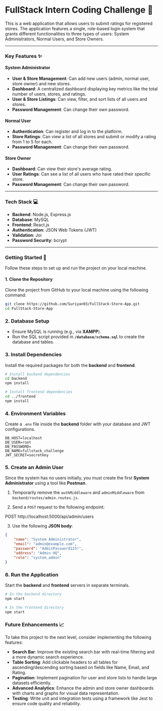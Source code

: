 # FullStack Intern Coding Challenge 🚀

This is a web application that allows users to submit ratings for registered stores. The application features a single, role-based login system that grants different functionalities to three types of users: System Administrators, Normal Users, and Store Owners.

***

### Key Features ✨

#### System Administrator
- **User & Store Management**: Can add new users (admin, normal user, store owner) and new stores.
- **Dashboard**: A centralized dashboard displaying key metrics like the total number of users, stores, and ratings.
- **User & Store Listings**: Can view, filter, and sort lists of all users and stores.
- **Password Management**: Can change their own password.

#### Normal User
- **Authentication**: Can register and log in to the platform.
- **Store Ratings**: Can view a list of all stores and submit or modify a rating from 1 to 5 for each.
- **Password Management**: Can change their own password.

#### Store Owner
- **Dashboard**: Can view their store's average rating.
- **User Ratings**: Can see a list of all users who have rated their specific store.
- **Password Management**: Can change their own password.

***

### Tech Stack 💻

* **Backend**: Node.js, Express.js
* **Database**: MySQL
* **Frontend**: React.js
* **Authentication**: JSON Web Tokens (JWT)
* **Validation**: Joi
* **Password Security**: bcrypt

***

### Getting Started 🏁

Follow these steps to set up and run the project on your local machine.

#### 1. Clone the Repository

Clone the project from GitHub to your local machine using the following command:

```bash
git clone https://github.com/Suriyan03/FullStack-Store-App.git
cd FullStack-Store-App
```

### 2. Database Setup

- Ensure MySQL is running (e.g., via **XAMPP**).  
- Run the SQL script provided in **`/database/schema.sql`** to create the database and tables.

### 3. Install Dependencies

Install the required packages for both the **backend** and **frontend**.

```bash
# Install backend dependencies
cd backend
npm install

# Install frontend dependencies
cd ../frontend
npm install
```

### 4. Environment Variables

Create a `.env` file inside the **backend** folder with your database and JWT configurations.

```env
DB_HOST=localhost
DB_USER=root
DB_PASSWORD=
DB_NAME=fullstack_challenge
JWT_SECRET=secretkey
```

### 5. Create an Admin User

Since the system has no users initially, you must create the first **System Administrator** using a tool like **Postman**.

1. Temporarily remove the `authMiddleware` and `adminMiddleware` from  
   `backend/routes/admin.routes.js`.  

2. Send a `POST` request to the following endpoint:  

POST http://localhost:5000/api/admin/users

3. Use the following **JSON body**:  

```json
{
    "name": "System Administrator",
    "email": "admin@example.com",
    "password": "AdminPassword123!",
    "address": "Admin HQ",
    "role": "system_admin"
}
```

### 6. Run the Application

Start the **backend** and **frontend** servers in separate terminals.

```bash
# In the backend directory
npm start

# In the frontend directory
npm start
```

### Future Enhancements 📈

To take this project to the next level, consider implementing the following features:

- **Search Bar**: Improve the existing search bar with real-time filtering and a more dynamic search experience.  
- **Table Sorting**: Add clickable headers to all tables for ascending/descending sorting based on fields like Name, Email, and Rating.  
- **Pagination**: Implement pagination for user and store lists to handle large datasets efficiently.  
- **Advanced Analytics**: Enhance the admin and store owner dashboards with charts and graphs for visual data representation.  
- **Testing**: Write unit and integration tests using a framework like Jest to ensure code quality and reliability.  
